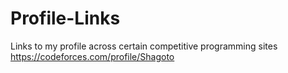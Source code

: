 # Profile-Links
Links to my profile across certain competitive programming sites
https://codeforces.com/profile/Shagoto
